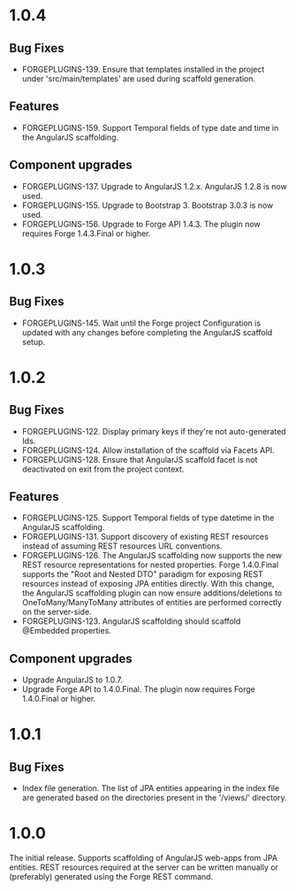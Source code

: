 
# 1.0.4

## Bug Fixes
- FORGEPLUGINS-139. Ensure that templates installed in the project under 'src/main/templates' are used during scaffold generation.

## Features
- FORGEPLUGINS-159. Support Temporal fields of type date and time in the AngularJS scaffolding.

## Component upgrades
- FORGEPLUGINS-137. Upgrade to AngularJS 1.2.x. AngularJS 1.2.8 is now used.
- FORGEPLUGINS-155. Upgrade to Bootstrap 3. Bootstrap 3.0.3 is now used.
- FORGEPLUGINS-156. Upgrade to Forge API 1.4.3. The plugin now requires Forge 1.4.3.Final or higher.

# 1.0.3

## Bug Fixes
- FORGEPLUGINS-145. Wait until the Forge project Configuration is updated with any changes before completing the AngularJS scaffold setup.

# 1.0.2

## Bug Fixes

- FORGEPLUGINS-122. Display primary keys if they're not auto-generated Ids.
- FORGEPLUGINS-124. Allow installation of the scaffold via Facets API.
- FORGEPLUGINS-128. Ensure that AngularJS scaffold facet is not deactivated on exit from the project context.

## Features

- FORGEPLUGINS-125. Support Temporal fields of type datetime in the AngularJS scaffolding.
- FORGEPLUGINS-131. Support discovery of existing REST resources instead of assuming REST resources URL conventions.
- FORGEPLUGINS-126. The AngularJS scaffolding now supports the new REST resource representations for nested properties. Forge 1.4.0.Final supports the "Root and Nested DTO" paradigm for exposing REST resources instead of exposing JPA entities directly. With this change, the AngularJS scaffolding plugin can now ensure additions/deletions to OneToMany/ManyToMany attributes of entities are performed correctly on the server-side.
- FORGEPLUGINS-123. AngularJS scaffolding should scaffold @Embedded properties.

## Component upgrades

- Upgrade AngularJS to 1.0.7.
- Upgrade Forge API to 1.4.0.Final. The plugin now requires Forge 1.4.0.Final or higher.

# 1.0.1

## Bug Fixes

- Index file generation. The list of JPA entities appearing in the index file are generated based on the directories present in the '/views/' directory.

# 1.0.0

The initial release. Supports scaffolding of AngularJS web-apps from JPA entities. REST resources required at the server can be written manually or (preferably) generated using the Forge REST command.

